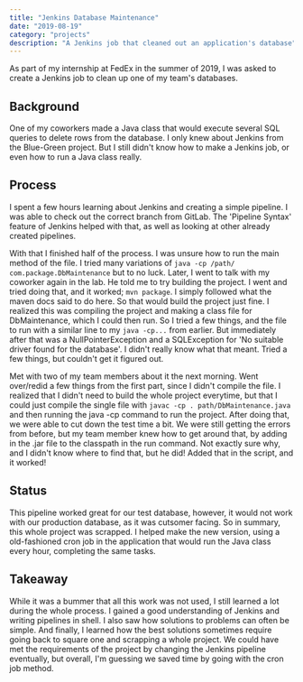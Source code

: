 ```yaml
---
title: "Jenkins Database Maintenance"
date: "2019-08-19"
category: "projects"
description: "A Jenkins job that cleaned out an application's database"
---
```

As part of my internship at FedEx in the summer of 2019, I was asked to create a Jenkins job to clean up one of my team's databases.

## Background
One of my coworkers made a Java class that would execute several SQL queries to delete rows from the database. I only knew about Jenkins from the Blue-Green project. But I still didn't know how to make a Jenkins job, or even how to run a Java class really.

## Process
I spent a few hours learning about Jenkins and creating a simple pipeline. I was able to check out the correct branch from GitLab. The 'Pipeline Syntax' feature of Jenkins helped with that, as well as looking at other already created pipelines.

With that I finished half of the process. I was unsure how to run the main method of the file. I tried many variations of ```java -cp /path/ com.package.DbMaintenance``` but to no luck. Later, I went to talk with my coworker again in the lab. He told me to try building the project. I went and tried doing that, and it worked; ```mvn package```. I simply followed what the maven docs said to do here. So that would build the project just fine. I realized this was compiling the project and making a class file for DbMaintenance, which I could then run. So I tried a few things, and the file to run with a similar line to my ```java -cp...``` from earlier. But immediately after that was a NullPointerException and a SQLException for 'No suitable driver found for the database'. I didn't really know what that meant. Tried a few things, but couldn't get it figured out.

Met with two of my team members about it the next morning. Went over/redid a few things from the first part, since I didn't compile the file. I realized that I didn't need to build the whole project everytime, but that I could just compile the single file with ```javac -cp . path/DbMaintenance.java``` and then running the java -cp command to run the project. After doing that, we were able to cut down the test time a bit. We were still getting the errors from before, but my team member knew how to get around that, by adding in the .jar file to the classpath in the run command. Not exactly sure why, and I didn't know where to find that, but he did! Added that in the script, and it worked! 

## Status
This pipeline worked great for our test database, however, it would not work with our production database, as it was cutsomer facing. So in summary, this whole project was scrapped. I helped make the new version, using a old-fashioned cron job in the application that would run the Java class every hour, completing the same tasks.

## Takeaway
While it was a bummer that all this work was not used, I still learned a lot during the whole process. I gained a good understanding of Jenkins and writing pipelines in shell. I also saw how solutions to problems can often be simple. And finally, I learned how the best solutions sometimes require going back to square one and scrapping a whole project. We could have met the requirements of the project by changing the Jenkins pipeline eventually, but overall, I'm guessing we saved time by going with the cron job method. 
